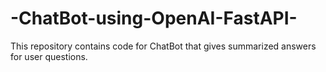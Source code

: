 # -ChatBot-using-OpenAI-FastAPI-
This repository contains code for ChatBot that gives summarized answers for user questions.
